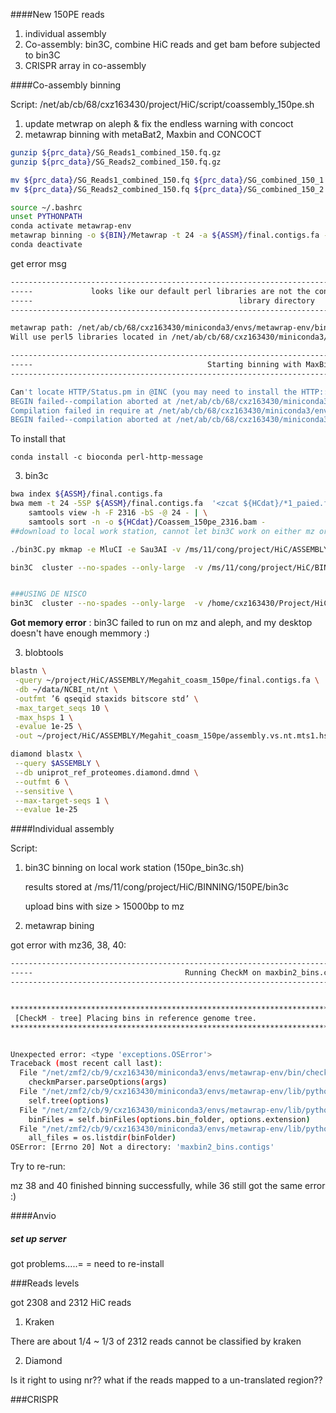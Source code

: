 ####New 150PE reads

1. individual assembly
2. Co-assembly: bin3C, combine HiC reads and get bam before subjected to bin3C
3. CRISPR array in co-assembly

####Co-assembly binning 

Script: /net/ab/cb/68/cxz163430/project/HiC/script/coassembly_150pe.sh

1. update metwrap on aleph & fix the endless warning with concoct
2. metawrap binning with metaBat2, Maxbin and CONCOCT

```bash
gunzip ${prc_data}/SG_Reads1_combined_150.fq.gz
gunzip ${prc_data}/SG_Reads2_combined_150.fq.gz

mv ${prc_data}/SG_Reads1_combined_150.fq ${prc_data}/SG_combined_150_1.fastq
mv ${prc_data}/SG_Reads2_combined_150.fq ${prc_data}/SG_combined_150_2.fastq

source ~/.bashrc
unset PYTHONPATH
conda activate metawrap-env
metawrap binning -o ${BIN}/Metawrap -t 24 -a ${ASSM}/final.contigs.fa --metabat2 --maxbin2 --concoct ${prc_data}/SG_combined*fastq
conda deactivate
```

get error msg

```sh
------------------------------------------------------------------------------------------------------------------------
-----             looks like our default perl libraries are not the conda ones. Manually setting perl5             -----
-----                                              library directory                                               -----
------------------------------------------------------------------------------------------------------------------------

metawrap path: /net/ab/cb/68/cxz163430/miniconda3/envs/metawrap-env/bin/metawrap
Will use perl5 libraries located in /net/ab/cb/68/cxz163430/miniconda3/envs/metawrap-env/lib/perl5/site_perl/5.22.0 - hopefully they are there...

------------------------------------------------------------------------------------------------------------------------
-----                                       Starting binning with MaxBin2...                                       -----
------------------------------------------------------------------------------------------------------------------------

Can't locate HTTP/Status.pm in @INC (you may need to install the HTTP::Status module) (@INC contains: /net/ab/cb/68/cxz163430/miniconda3/envs/metawrap-env/lib/perl5/site_perl/5.22.0/x86_64-linux-thread-multi /net/ab/cb/68/cxz163430/miniconda3/envs/metawrap-env/lib/perl5/site_perl/5.22.0 /net/ab/cb/68/cxz163430/miniconda3/envs/metawrap-env/lib/site_perl/5.26.2/x86_64-linux-thread-multi /net/ab/cb/68/cxz163430/miniconda3/envs/metawrap-env/lib/site_perl/5.26.2 /net/ab/cb/68/cxz163430/miniconda3/envs/metawrap-env/lib/5.26.2/x86_64-linux-thread-multi /net/ab/cb/68/cxz163430/miniconda3/envs/metawrap-env/lib/5.26.2 .) at /net/ab/cb/68/cxz163430/miniconda3/envs/metawrap-env/lib/site_perl/5.26.2/LWP/Simple.pm line 14.
BEGIN failed--compilation aborted at /net/ab/cb/68/cxz163430/miniconda3/envs/metawrap-env/lib/site_perl/5.26.2/LWP/Simple.pm line 14.
Compilation failed in require at /net/ab/cb/68/cxz163430/miniconda3/envs/metawrap-env/bin/run_MaxBin.pl line 4.
BEGIN failed--compilation aborted at /net/ab/cb/68/cxz163430/miniconda3/envs/metawrap-env/bin/run_MaxBin.pl line 4.

```


To install that
```
conda install -c bioconda perl-http-message 
```


3. bin3c

```bash
bwa index ${ASSM}/final.contigs.fa
bwa mem -t 24 -5SP ${ASSM}/final.contigs.fa  '<zcat ${HCdat}/*1_paied.fastq.gz' '<zcat  ${HCdat}/*2_paired.fastq.gz'  | \
    samtools view -h -F 2316 -bS -@ 24 - | \
    samtools sort -n -o ${HCdat}/Coassem_150pe_2316.bam -
##download to local work station, cannot let bin3C work on either mz or aleph....

./bin3C.py mkmap -e MluCI -e Sau3AI -v /ms/11/cong/project/HiC/ASSEMBLY/MEGAHIT/CoAsm_150PE/final.contigs.fa /ms/11/cong/project/HiC/BINNING/150PE_coassembly/Coassem_150pe_2316.bam /ms/11/cong/project/HiC/BINNING/150PE_coassembly/bin3C

bin3C  cluster --no-spades --only-large  -v /ms/11/cong/project/HiC/BINNING/150PE_coassembly/bin3C/contact_map.p.gz /home/cxz163430/Project/HiC/bin3C/cluster


###USING DE NISCO
bin3C  cluster --no-spades --only-large  -v /home/cxz163430/Project/HiC/data/contact_map.p.gz /ms/11/cong/project/HiC/BINNING/150PE_coassembly/bin3C/cluster
```

__Got memory error__ : bin3C failed to run on mz and aleph, and my desktop doesn't have enough memmory :)


3. blobtools

```bash
blastn \
 -query ~/project/HiC/ASSEMBLY/Megahit_coasm_150pe/final.contigs.fa \
 -db ~/data/NCBI_nt/nt \
 -outfmt ’6 qseqid staxids bitscore std’ \
 -max_target_seqs 10 \
 -max_hsps 1 \
 -evalue 1e-25 \
 -out ~/project/HiC/ASSEMBLY/Megahit_coasm_150pe/assembly.vs.nt.mts1.hsp1.1e25.megablast.out

diamond blastx \
 --query $ASSEMBLY \
 --db uniprot_ref_proteomes.diamond.dmnd \
 --outfmt 6 \
 --sensitive \
 --max-target-seqs 1 \
 --evalue 1e-25 
```



####Individual assembly

Script:

1. bin3C binning on local work station (150pe_bin3c.sh)

	results stored at /ms/11/cong/project/HiC/BINNING/150PE/bin3c

	upload bins with size > 15000bp to mz


2. metawrap bining

got error with mz36, 38, 40: 

```sh
------------------------------------------------------------------------------------------------------------------------
-----                                  Running CheckM on maxbin2_bins.contigs bins                                 -----
------------------------------------------------------------------------------------------------------------------------


*******************************************************************************
 [CheckM - tree] Placing bins in reference genome tree.
*******************************************************************************


Unexpected error: <type 'exceptions.OSError'>
Traceback (most recent call last):
  File "/net/zmf2/cb/9/cxz163430/miniconda3/envs/metawrap-env/bin/checkm", line 708, in <module>
    checkmParser.parseOptions(args)
  File "/net/zmf2/cb/9/cxz163430/miniconda3/envs/metawrap-env/lib/python2.7/site-packages/checkm/main.py", line 1251, in parseOptions
    self.tree(options)
  File "/net/zmf2/cb/9/cxz163430/miniconda3/envs/metawrap-env/lib/python2.7/site-packages/checkm/main.py", line 110, in tree
    binFiles = self.binFiles(options.bin_folder, options.extension)
  File "/net/zmf2/cb/9/cxz163430/miniconda3/envs/metawrap-env/lib/python2.7/site-packages/checkm/main.py", line 87, in binFiles
    all_files = os.listdir(binFolder)
OSError: [Errno 20] Not a directory: 'maxbin2_bins.contigs'

```

Try to re-run:

mz 38 and 40 finished binning successfully, while 36 still got the same error :)




####Anvio

##### set up server

got problems.....= =
need to re-install




###Reads levels

got 2308 and 2312 HiC reads

1. Kraken

There are about 1/4 ~ 1/3 of 2312 reads cannot be classified by kraken

2. Diamond

Is it right to using nr?? what if the reads mapped to a un-translated region??


###CRISPR
